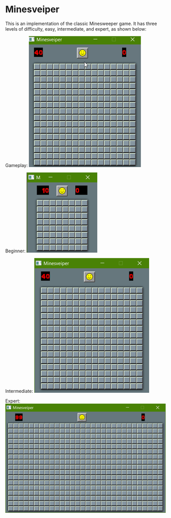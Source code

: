 # Minesveiper

This is an implementation of the classic Minesweeper game. 
It has three levels of difficulty, easy, intermediate, and expert, as shown below:

Gameplay:
![main screen](https://github.com/evannes/Minesveiper/blob/master/minesveiper/img/gameplay2.gif?raw=true)

Beginner:
![main screen](https://github.com/evannes/Minesveiper/blob/master/minesveiper/img/beginnerGame.PNG?raw=true)

Intermediate:
![main screen](https://github.com/evannes/Minesveiper/blob/master/minesveiper/img/intermediateGame.PNG?raw=true)

Expert:
![main screen](https://github.com/evannes/Minesveiper/blob/master/minesveiper/img/expertGame.PNG?raw=true)
